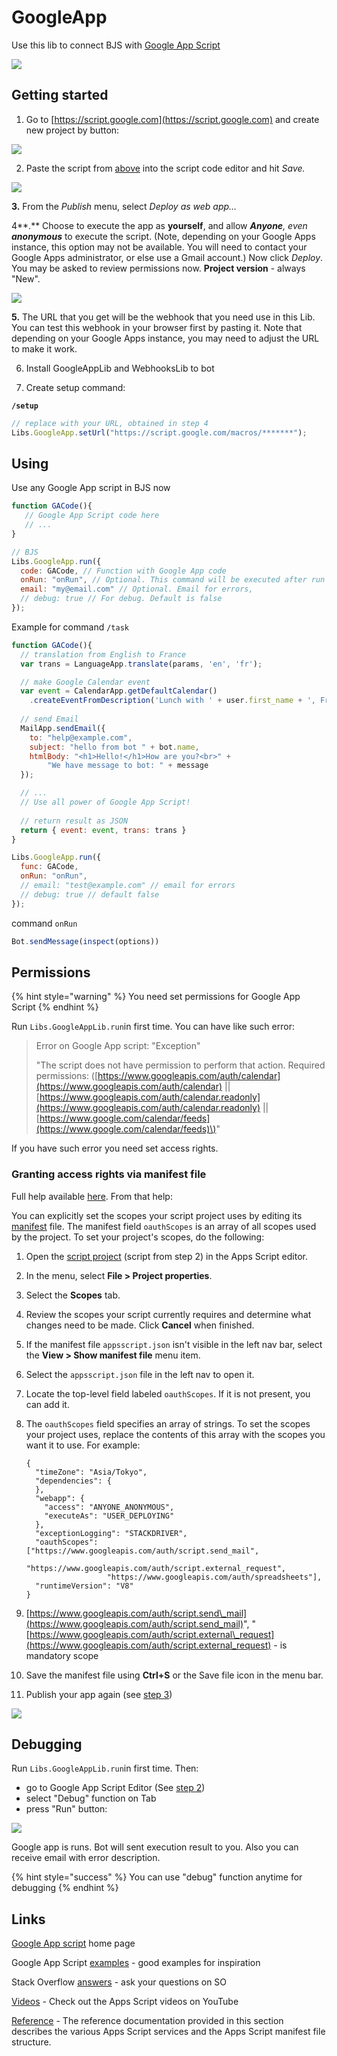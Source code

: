 # GoogleApp

Use this lib to connect BJS with [Google App Script](https://developers.google.com/apps-script)

![](../.gitbook/assets/image%20%2878%29.png)

## Getting started

1. Go to [https://script.google.com](https://script.google.com) and create new project by button:

![](../.gitbook/assets/image%20%2877%29.png)

2. Paste the script from [above](https://gist.github.com/bots-business/0635dfc5ee3b28328e93239a607d680c) into the script code editor and hit _Save._

![](../.gitbook/assets/image%20%2876%29.png)

**3.**  From the _Publish_ menu, select _Deploy as web app…_  
  
4**.** Choose to execute the app as **yourself**, and allow _**Anyone**, even **anonymous**_ to execute the script. \(Note, depending on your Google Apps instance, this option may not be available. You will need to contact your Google Apps administrator, or else use a Gmail account.\) Now click _Deploy_. You may be asked to review permissions now. **Project version** - always "New".

![](../.gitbook/assets/image%20%2872%29.png)

**5.** The URL that you get will be the webhook that you need use in this Lib. You can test this webhook in your browser first by pasting it. Note that depending on your Google Apps instance, you may need to adjust the URL to make it work. 

6. Install GoogleAppLib and WebhooksLib to bot

7. Create setup command:

**`/setup`**

```javascript
// replace with your URL, obtained in step 4
Libs.GoogleApp.setUrl("https://script.google.com/macros/*******");
```

## Using

Use any Google App script in BJS now

```javascript
function GACode(){
   // Google App Script code here
   // ...
}

// BJS
Libs.GoogleApp.run({
  code: GACode, // Function with Google App code
  onRun: "onRun", // Optional. This command will be executed after run
  email: "my@email.com" // Optional. Email for errors,
  // debug: true // For debug. Default is false
});
```

Example for command `/task`

```javascript
function GACode(){
  // translation from English to France
  var trans = LanguageApp.translate(params, 'en', 'fr');

  // make Google Calendar event
  var event = CalendarApp.getDefaultCalendar()
    .createEventFromDescription('Lunch with ' + user.first_name + ', Friday at 1PM');
  
  // send Email
  MailApp.sendEmail({
    to: "help@example.com",
    subject: "hello from bot " + bot.name,
    htmlBody: "<h1>Hello!</h1>How are you?<br>" +
        "We have message to bot: " + message
  });

  // ...
  // Use all power of Google App Script!
  
  // return result as JSON
  return { event: event, trans: trans }
}

Libs.GoogleApp.run({
  func: GACode,
  onRun: "onRun",
  // email: "test@example.com" // email for errors
  // debug: true // default false
});
```

command `onRun`

```javascript
Bot.sendMessage(inspect(options))
```

## Permissions

{% hint style="warning" %}
You need set permissions for Google App Script
{% endhint %}

Run `Libs.GoogleAppLib.run`in first time. You can have like such error:

> Error on Google App script: "Exception"
>
> "The script does not have permission to perform that action. Required permissions: \([https://www.googleapis.com/auth/calendar](https://www.googleapis.com/auth/calendar) \|\| [https://www.googleapis.com/auth/calendar.readonly](https://www.googleapis.com/auth/calendar.readonly) \|\| [https://www.google.com/calendar/feeds](https://www.google.com/calendar/feeds)\)"

If you have such error you need set access rights.

### Granting access rights via manifest file

Full help available [here](https://developers.google.com/apps-script/concepts/scopes#setting_explicit_scopes). From that help:

You can explicitly set the scopes your script project uses by editing its [manifest](https://developers.google.com/apps-script/concepts/manifests) file. The manifest field `oauthScopes` is an array of all scopes used by the project. To set your project's scopes, do the following:

1. Open the [script project](googleapp.md#getting-started) \(script from step 2\) in the Apps Script editor.
2. In the menu, select **File &gt; Project properties**.
3. Select the **Scopes** tab.
4. Review the scopes your script currently requires and determine what changes need to be made. Click **Cancel** when finished.
5. If the manifest file `appsscript.json` isn't visible in the left nav bar, select the **View &gt; Show manifest file** menu item.
6. Select the `appsscript.json` file in the left nav to open it.
7. Locate the top-level field labeled `oauthScopes`. If it is not present, you can add it.
8. The `oauthScopes` field specifies an array of strings. To set the scopes your project uses, replace the contents of this array with the scopes you want it to use. For example:

   ```text
   {
     "timeZone": "Asia/Tokyo",
     "dependencies": {
     },
     "webapp": {
       "access": "ANYONE_ANONYMOUS",
       "executeAs": "USER_DEPLOYING"
     },
     "exceptionLogging": "STACKDRIVER",
     "oauthScopes": ["https://www.googleapis.com/auth/script.send_mail",
                     "https://www.googleapis.com/auth/script.external_request",
                     "https://www.googleapis.com/auth/spreadsheets"],
     "runtimeVersion": "V8"
   }
   ```

9. [https://www.googleapis.com/auth/script.send\_mail](https://www.googleapis.com/auth/script.send_mail)", "[https://www.googleapis.com/auth/script.external\_request](https://www.googleapis.com/auth/script.external_request) - is mandatory scope
10. Save the manifest file using **Ctrl+S** or the Save file icon in the menu bar.
11. Publish your app again \(see [step 3](googleapp.md#getting-started)\)

![](../.gitbook/assets/image%20%2879%29.png)



## Debugging

Run `Libs.GoogleAppLib.run`in first time. Then:

* go to Google App Script Editor \(See [step 2](googleapp.md#getting-started)\)
* select "Debug" function on Tab
* press "Run" button:

![](../.gitbook/assets/image%20%2875%29.png)

Google app is runs. Bot will sent execution result to you. Also you can receive email with error description.

{% hint style="success" %}
You can use "debug" function anytime for debugging
{% endhint %}

## Links

[Google App script](https://developers.google.com/apps-script) home page

Google App Script [examples](https://github.com/gsuitedevs/apps-script-samples) - good examples for inspiration

Stack Overflow [answers](http://stackoverflow.com/questions/tagged/google-apps-script) - ask your questions on SO

[Videos](https://developers.google.com/apps-script/guides/videos) -  Check out the Apps Script videos on YouTube

[Reference](https://developers.google.com/apps-script/reference) - The reference documentation provided in this section describes the various Apps Script services and the Apps Script manifest file structure.

